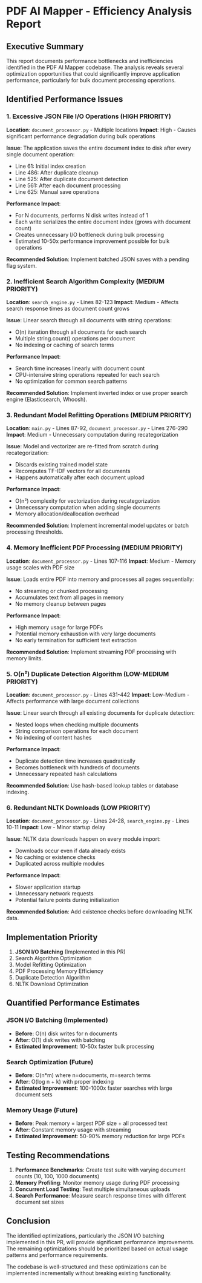 # PDF AI Mapper - Efficiency Analysis Report

## Executive Summary

This report documents performance bottlenecks and inefficiencies identified in the PDF AI Mapper codebase. The analysis reveals several optimization opportunities that could significantly improve application performance, particularly for bulk document processing operations.

## Identified Performance Issues

### 1. Excessive JSON File I/O Operations (HIGH PRIORITY)

**Location**: `document_processor.py` - Multiple locations
**Impact**: High - Causes significant performance degradation during bulk operations

**Issue**: The application saves the entire document index to disk after every single document operation:
- Line 61: Initial index creation
- Line 486: After duplicate cleanup
- Line 525: After duplicate document detection
- Line 561: After each document processing
- Line 625: Manual save operations

**Performance Impact**:
- For N documents, performs N disk writes instead of 1
- Each write serializes the entire document index (grows with document count)
- Creates unnecessary I/O bottleneck during bulk processing
- Estimated 10-50x performance improvement possible for bulk operations

**Recommended Solution**: Implement batched JSON saves with a pending flag system.

### 2. Inefficient Search Algorithm Complexity (MEDIUM PRIORITY)

**Location**: `search_engine.py` - Lines 82-123
**Impact**: Medium - Affects search response times as document count grows

**Issue**: Linear search through all documents with string operations:
- O(n) iteration through all documents for each search
- Multiple string.count() operations per document
- No indexing or caching of search terms

**Performance Impact**:
- Search time increases linearly with document count
- CPU-intensive string operations repeated for each search
- No optimization for common search patterns

**Recommended Solution**: Implement inverted index or use proper search engine (Elasticsearch, Whoosh).

### 3. Redundant Model Refitting Operations (MEDIUM PRIORITY)

**Location**: `main.py` - Lines 87-92, `document_processor.py` - Lines 276-290
**Impact**: Medium - Unnecessary computation during recategorization

**Issue**: Model and vectorizer are re-fitted from scratch during recategorization:
- Discards existing trained model state
- Recomputes TF-IDF vectors for all documents
- Happens automatically after each document upload

**Performance Impact**:
- O(n²) complexity for vectorization during recategorization
- Unnecessary computation when adding single documents
- Memory allocation/deallocation overhead

**Recommended Solution**: Implement incremental model updates or batch processing thresholds.

### 4. Memory Inefficient PDF Processing (MEDIUM PRIORITY)

**Location**: `document_processor.py` - Lines 107-116
**Impact**: Medium - Memory usage scales with PDF size

**Issue**: Loads entire PDF into memory and processes all pages sequentially:
- No streaming or chunked processing
- Accumulates text from all pages in memory
- No memory cleanup between pages

**Performance Impact**:
- High memory usage for large PDFs
- Potential memory exhaustion with very large documents
- No early termination for sufficient text extraction

**Recommended Solution**: Implement streaming PDF processing with memory limits.

### 5. O(n²) Duplicate Detection Algorithm (LOW-MEDIUM PRIORITY)

**Location**: `document_processor.py` - Lines 431-442
**Impact**: Low-Medium - Affects performance with large document collections

**Issue**: Linear search through all existing documents for duplicate detection:
- Nested loops when checking multiple documents
- String comparison operations for each document
- No indexing of content hashes

**Performance Impact**:
- Duplicate detection time increases quadratically
- Becomes bottleneck with hundreds of documents
- Unnecessary repeated hash calculations

**Recommended Solution**: Use hash-based lookup tables or database indexing.

### 6. Redundant NLTK Downloads (LOW PRIORITY)

**Location**: `document_processor.py` - Lines 24-28, `search_engine.py` - Lines 10-11
**Impact**: Low - Minor startup delay

**Issue**: NLTK data downloads happen on every module import:
- Downloads occur even if data already exists
- No caching or existence checks
- Duplicated across multiple modules

**Performance Impact**:
- Slower application startup
- Unnecessary network requests
- Potential failure points during initialization

**Recommended Solution**: Add existence checks before downloading NLTK data.

## Implementation Priority

1. **JSON I/O Batching** (Implemented in this PR)
2. Search Algorithm Optimization
3. Model Refitting Optimization
4. PDF Processing Memory Efficiency
5. Duplicate Detection Algorithm
6. NLTK Download Optimization

## Quantified Performance Estimates

### JSON I/O Batching (Implemented)
- **Before**: O(n) disk writes for n documents
- **After**: O(1) disk writes with batching
- **Estimated Improvement**: 10-50x faster bulk processing

### Search Optimization (Future)
- **Before**: O(n*m) where n=documents, m=search terms
- **After**: O(log n + k) with proper indexing
- **Estimated Improvement**: 100-1000x faster searches with large document sets

### Memory Usage (Future)
- **Before**: Peak memory = largest PDF size + all processed text
- **After**: Constant memory usage with streaming
- **Estimated Improvement**: 50-90% memory reduction for large PDFs

## Testing Recommendations

1. **Performance Benchmarks**: Create test suite with varying document counts (10, 100, 1000 documents)
2. **Memory Profiling**: Monitor memory usage during PDF processing
3. **Concurrent Load Testing**: Test multiple simultaneous uploads
4. **Search Performance**: Measure search response times with different document set sizes

## Conclusion

The identified optimizations, particularly the JSON I/O batching implemented in this PR, will provide significant performance improvements. The remaining optimizations should be prioritized based on actual usage patterns and performance requirements.

The codebase is well-structured and these optimizations can be implemented incrementally without breaking existing functionality.

